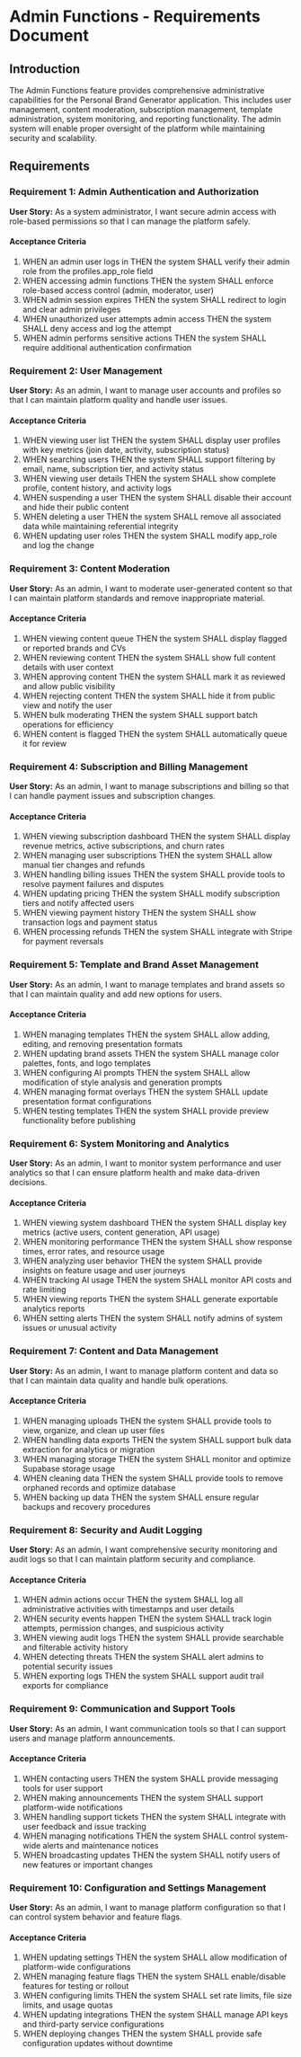 # Admin Functions - Requirements Document

## Introduction

The Admin Functions feature provides comprehensive administrative capabilities for the Personal Brand Generator application. This includes user management, content moderation, subscription management, template administration, system monitoring, and reporting functionality. The admin system will enable proper oversight of the platform while maintaining security and scalability.

## Requirements

### Requirement 1: Admin Authentication and Authorization

**User Story:** As a system administrator, I want secure admin access with role-based permissions so that I can manage the platform safely.

#### Acceptance Criteria

1. WHEN an admin user logs in THEN the system SHALL verify their admin role from the profiles.app_role field
2. WHEN accessing admin functions THEN the system SHALL enforce role-based access control (admin, moderator, user)
3. WHEN admin session expires THEN the system SHALL redirect to login and clear admin privileges
4. WHEN unauthorized user attempts admin access THEN the system SHALL deny access and log the attempt
5. WHEN admin performs sensitive actions THEN the system SHALL require additional authentication confirmation

### Requirement 2: User Management

**User Story:** As an admin, I want to manage user accounts and profiles so that I can maintain platform quality and handle user issues.

#### Acceptance Criteria

1. WHEN viewing user list THEN the system SHALL display user profiles with key metrics (join date, activity, subscription status)
2. WHEN searching users THEN the system SHALL support filtering by email, name, subscription tier, and activity status
3. WHEN viewing user details THEN the system SHALL show complete profile, content history, and activity logs
4. WHEN suspending a user THEN the system SHALL disable their account and hide their public content
5. WHEN deleting a user THEN the system SHALL remove all associated data while maintaining referential integrity
6. WHEN updating user roles THEN the system SHALL modify app_role and log the change

### Requirement 3: Content Moderation

**User Story:** As an admin, I want to moderate user-generated content so that I can maintain platform standards and remove inappropriate material.

#### Acceptance Criteria

1. WHEN viewing content queue THEN the system SHALL display flagged or reported brands and CVs
2. WHEN reviewing content THEN the system SHALL show full content details with user context
3. WHEN approving content THEN the system SHALL mark it as reviewed and allow public visibility
4. WHEN rejecting content THEN the system SHALL hide it from public view and notify the user
5. WHEN bulk moderating THEN the system SHALL support batch operations for efficiency
6. WHEN content is flagged THEN the system SHALL automatically queue it for review

### Requirement 4: Subscription and Billing Management

**User Story:** As an admin, I want to manage subscriptions and billing so that I can handle payment issues and subscription changes.

#### Acceptance Criteria

1. WHEN viewing subscription dashboard THEN the system SHALL display revenue metrics, active subscriptions, and churn rates
2. WHEN managing user subscriptions THEN the system SHALL allow manual tier changes and refunds
3. WHEN handling billing issues THEN the system SHALL provide tools to resolve payment failures and disputes
4. WHEN updating pricing THEN the system SHALL modify subscription tiers and notify affected users
5. WHEN viewing payment history THEN the system SHALL show transaction logs and payment status
6. WHEN processing refunds THEN the system SHALL integrate with Stripe for payment reversals

### Requirement 5: Template and Brand Asset Management

**User Story:** As an admin, I want to manage templates and brand assets so that I can maintain quality and add new options for users.

#### Acceptance Criteria

1. WHEN managing templates THEN the system SHALL allow adding, editing, and removing presentation formats
2. WHEN updating brand assets THEN the system SHALL manage color palettes, fonts, and logo templates
3. WHEN configuring AI prompts THEN the system SHALL allow modification of style analysis and generation prompts
4. WHEN managing format overlays THEN the system SHALL update presentation format configurations
5. WHEN testing templates THEN the system SHALL provide preview functionality before publishing

### Requirement 6: System Monitoring and Analytics

**User Story:** As an admin, I want to monitor system performance and user analytics so that I can ensure platform health and make data-driven decisions.

#### Acceptance Criteria

1. WHEN viewing system dashboard THEN the system SHALL display key metrics (active users, content generation, API usage)
2. WHEN monitoring performance THEN the system SHALL show response times, error rates, and resource usage
3. WHEN analyzing user behavior THEN the system SHALL provide insights on feature usage and user journeys
4. WHEN tracking AI usage THEN the system SHALL monitor API costs and rate limiting
5. WHEN viewing reports THEN the system SHALL generate exportable analytics reports
6. WHEN setting alerts THEN the system SHALL notify admins of system issues or unusual activity

### Requirement 7: Content and Data Management

**User Story:** As an admin, I want to manage platform content and data so that I can maintain data quality and handle bulk operations.

#### Acceptance Criteria

1. WHEN managing uploads THEN the system SHALL provide tools to view, organize, and clean up user files
2. WHEN handling data exports THEN the system SHALL support bulk data extraction for analytics or migration
3. WHEN managing storage THEN the system SHALL monitor and optimize Supabase storage usage
4. WHEN cleaning data THEN the system SHALL provide tools to remove orphaned records and optimize database
5. WHEN backing up data THEN the system SHALL ensure regular backups and recovery procedures

### Requirement 8: Security and Audit Logging

**User Story:** As an admin, I want comprehensive security monitoring and audit logs so that I can maintain platform security and compliance.

#### Acceptance Criteria

1. WHEN admin actions occur THEN the system SHALL log all administrative activities with timestamps and user details
2. WHEN security events happen THEN the system SHALL track login attempts, permission changes, and suspicious activity
3. WHEN viewing audit logs THEN the system SHALL provide searchable and filterable activity history
4. WHEN detecting threats THEN the system SHALL alert admins to potential security issues
5. WHEN exporting logs THEN the system SHALL support audit trail exports for compliance

### Requirement 9: Communication and Support Tools

**User Story:** As an admin, I want communication tools so that I can support users and manage platform announcements.

#### Acceptance Criteria

1. WHEN contacting users THEN the system SHALL provide messaging tools for user support
2. WHEN making announcements THEN the system SHALL support platform-wide notifications
3. WHEN handling support tickets THEN the system SHALL integrate with user feedback and issue tracking
4. WHEN managing notifications THEN the system SHALL control system-wide alerts and maintenance notices
5. WHEN broadcasting updates THEN the system SHALL notify users of new features or important changes

### Requirement 10: Configuration and Settings Management

**User Story:** As an admin, I want to manage platform configuration so that I can control system behavior and feature flags.

#### Acceptance Criteria

1. WHEN updating settings THEN the system SHALL allow modification of platform-wide configurations
2. WHEN managing feature flags THEN the system SHALL enable/disable features for testing or rollout
3. WHEN configuring limits THEN the system SHALL set rate limits, file size limits, and usage quotas
4. WHEN updating integrations THEN the system SHALL manage API keys and third-party service configurations
5. WHEN deploying changes THEN the system SHALL provide safe configuration updates without downtime